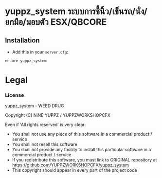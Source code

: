# yuppz_system ระบบการชี้นิ้ว/เข็นรถ/นั่ง/ยกมือ/มอบตัว ESX/QBCORE

## Installation
- Add this in your `server.cfg`:

```
ensure yuppz_system
```

# Legal
### License

yuppz_system - WEED DRUG

Copyright (C) NiNE YUPPZ / YUPPZWORKSHOPCFX

Even if 'All rights reserved' is very clear:

- You shall not use any piece of this software in a commercial product / service
- You shall not resell this software
- You shall not provide any facility to install this particular software in a commercial product / service
- If you redistribute this software, you must link to ORIGINAL repository at https://github.com/YUPPZWORKSHOPCFX/yuppz_system
- This copyright should appear in every part of the project code
